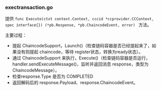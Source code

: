 ### exectransaction.go

提供 `func Execute(ctxt context.Context, cccid *ccprovider.CCContext, spec interface{}) (*pb.Response, *pb.ChaincodeEvent, error) ` 方法。

主要过程：

* 提起 ChaincodeSupport，Launch()（检查链码容器是否已经提起来了，如果没有则提起 chaincode，等待 register状态，转换为ready状态）。
* 通过 ChaincodeSupport 来执行，Execute()（检查链码容器是否运行，handler.sendExecuteMessage()，监听并返回消息 response，类型为ChaincodeMessage）。
* 检查response.Type 是否为 COMPLETED
* 返回解码后的 response.Payload、response.ChaincodeEvent。
